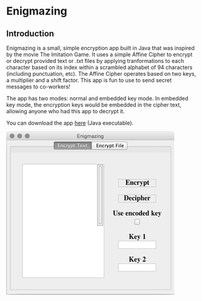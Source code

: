 # Enigmazing

## Introduction
Enigmazing is a small, simple encryption app built in Java that was inspired by the movie The Imitation Game. It uses a simple Affine Cipher to encrypt or decrypt provided text or .txt files by applying tranformations to each character based on its index within a scrambled alphabet of 94 characters (including punctuation, etc). The Affine Cipher operates based on two keys, a multiplier and a shift factor. This app is fun to use to send secret messages to co-workers!

The app has two modes: normal and embedded key mode. In embedded key mode, the encryption keys would be embedded in the cipher text, allowing anyone who had this app to decrypt it.

You can download the app [here](https://github.com/WriterZephos/Enigmazing/raw/master/Enigmazing.jar) (Java executable).

![screen shot](https://github.com/WriterZephos/Enigmazing/blob/master/Enigmazing.png?raw=true)
